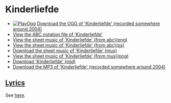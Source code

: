 # Kinderliefde

 * [![PlayOgg](http://static.fsf.org/playogg/Play_ogg_80x15.png "I support PlayOgg!")](http://playogg.org) [Download the OGG of 'Kinderliefde' (recorded somewhere around 2004)](http://www.richelbilderbeek.nl/CD03_11Kinderliefde.ogg)
 * [View the ABC notation file of 'Kinderliefde'](https://github.com/richelbilderbeek/abc/blob/master/Kinderliefde.abc)
 * [View the sheet music of 'Kinderliefde' (from abc)(png)](Kinderliefde.png)
 * [View the sheet music of 'Kinderliefde' (from abc)(ps)](Kinderliefde.ps)
 * [Download the sheet music of 'Kinderliefde' (mus)](Kinderliefde.mus)
 * [View the sheet music of 'Kinderliefde' (from mus)(png)](KinderliefdeMus.png)
 * [Download 'Kinderliefde' (mid)](http://www.richelbilderbeek.nl/SongKinderliefde.mid)
 * [Download the MP3 of 'Kinderliefde' (recorded somewhere around 2004)](http://www.richelbilderbeek.nl/CD03_11Kinderliefde.mp3)

## [Lyrics](07_kinderliefde.txt)

See [here](07_kinderliefde.txt).
